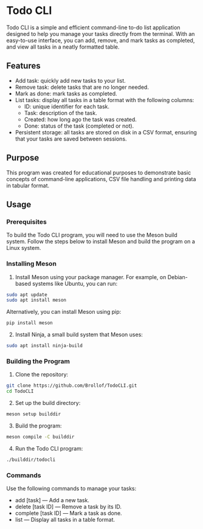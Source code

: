 # Todo CLI
Todo CLI is a simple and efficient command-line to-do list application designed to help you manage your tasks directly from the terminal. With an easy-to-use interface, you can add, remove, and mark tasks as completed, and view all tasks in a neatly formatted table.

## Features
- Add task: quickly add new tasks to your list.
- Remove task: delete tasks that are no longer needed.
- Mark as done: mark tasks as completed.
- List tasks: display all tasks in a table format with the following columns:
  - ID: unique identifier for each task.
  - Task: description of the task.
  - Created: how long ago the task was created.
  - Done: status of the task (completed or not).
- Persistent storage: all tasks are stored on disk in a CSV format, ensuring that your tasks are saved between sessions.

## Purpose
This program was created for educational purposes to demonstrate basic concepts of command-line applications, CSV file handling and printing data in tabular format.

## Usage
### Prerequisites
To build the Todo CLI program, you will need to use the Meson build system. Follow the steps below to install Meson and build the program on a Linux system.

### Installing Meson
1. Install Meson using your package manager. For example, on Debian-based systems like Ubuntu, you can run:
```bash
sudo apt update
sudo apt install meson
```

Alternatively, you can install Meson using pip:
```bash
pip install meson
```
2. Install Ninja, a small build system that Meson uses:
```bash
sudo apt install ninja-build
```

### Building the Program
1. Clone the repository:
```bash
git clone https://github.com/Brollof/TodoCLI.git
cd TodoCLI
```
2. Set up the build directory:
```bash
meson setup builddir
```
3. Build the program:
```bash
meson compile -C builddir
```
4. Run the Todo CLI program:
```bash
./builddir/todocli
```
### Commands
Use the following commands to manage your tasks:
- add [task] — Add a new task.
- delete [task ID] — Remove a task by its ID.
- complete [task ID] — Mark a task as done.
- list — Display all tasks in a table format.
